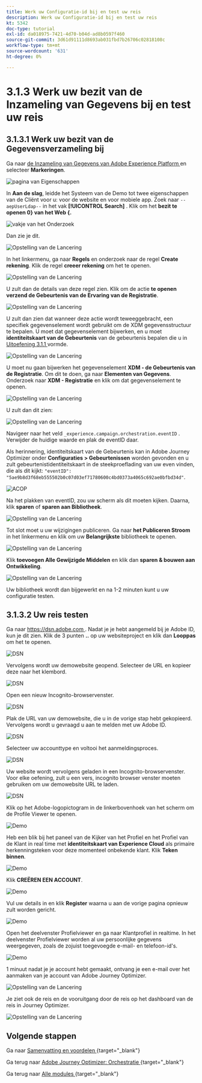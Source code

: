 ```yaml
---
title: Werk uw Configuratie-id bij en test uw reis
description: Werk uw Configuratie-id bij en test uw reis
kt: 5342
doc-type: tutorial
exl-id: da018975-7421-4d70-b04d-ad8b0597f460
source-git-commit: 3d61d91111d8693ab031fbd7b26706c02818108c
workflow-type: tm+mt
source-wordcount: '631'
ht-degree: 0%

---
```


# 3.1.3 Werk uw bezit van de Inzameling van Gegevens bij en test uw reis

## 3.1.3.1 Werk uw bezit van de Gegevensverzameling bij

Ga naar [ de Inzameling van Gegevens van Adobe Experience Platform ](https://experience.adobe.com/launch/) en selecteer **Markeringen**.

![ pagina van Eigenschappen ](./../../../../modules/delivery-activation/datacollection/dc1.1/images/launch1.png)

In **Aan de slag**, leidde het Systeem van de Demo tot twee eigenschappen van de Cliënt voor u: voor de website en voor mobiele app. Zoek naar `--aepUserLdap--` in het vak **[!UICONTROL Search]** . Klik om het **bezit te openen 0&rbrace; van het Web &lbrace;.**

![ vakje van het Onderzoek ](./../../../../modules/delivery-activation/datacollection/dc1.1/images/property6.png)

Dan zie je dit.

![ Opstelling van de Lancering ](./images/rule1.png)

In het linkermenu, ga naar **Regels** en onderzoek naar de regel **Create rekening**. Klik de regel **creeer rekening** om het te openen.

![ Opstelling van de Lancering ](./images/rule2.png)

U zult dan de details van deze regel zien. Klik om de actie **te openen verzend de Gebeurtenis van de Ervaring van de Registratie**.

![ Opstelling van de Lancering ](./images/rule3.png)

U zult dan zien dat wanneer deze actie wordt teweeggebracht, een specifiek gegevenselement wordt gebruikt om de XDM gegevensstructuur te bepalen. U moet dat gegevenselement bijwerken, en u moet **identiteitskaart van de Gebeurtenis** van de gebeurtenis bepalen die u in [ Uitoefening 3.1.1 ](./ex1.md) vormde.

![ Opstelling van de Lancering ](./images/rule4.png)

U moet nu gaan bijwerken het gegevenselement **XDM - de Gebeurtenis van de Registratie**. Om dit te doen, ga naar **Elementen van Gegevens**. Onderzoek naar **XDM - Registratie** en klik om dat gegevenselement te openen.

![ Opstelling van de Lancering ](./images/rule5.png)

U zult dan dit zien:

![ Opstelling van de Lancering ](./images/rule6.png)

Navigeer naar het veld `_experience.campaign.orchestration.eventID` . Verwijder de huidige waarde en plak de eventID daar.

Als herinnering, identiteitskaart van de Gebeurtenis kan in Adobe Journey Optimizer onder **Configuraties > Gebeurtenissen** worden gevonden en u zult gebeurtenistidentiteitskaart in de steekproeflading van uw even vinden, die als dit kijkt: `"eventID": "5ae9b8d3f68eb555502b0c07d03ef71780600c4bd0373a4065c692ae0bfbd34d"`.

![ ACOP ](./images/payloadeventID.png)

Na het plakken van eventID, zou uw scherm als dit moeten kijken. Daarna, klik **sparen** of **sparen aan Bibliotheek**.

![ Opstelling van de Lancering ](./images/rule7.png)

Tot slot moet u uw wijzigingen publiceren. Ga naar **het Publiceren Stroom** in het linkermenu en klik om uw **Belangrijkste** bibliotheek te openen.

![ Opstelling van de Lancering ](./images/rule8.png)

Klik **toevoegen Alle Gewijzigde Middelen** en klik dan **sparen &amp; bouwen aan Ontwikkeling**.

![ Opstelling van de Lancering ](./images/rule9.png)

Uw bibliotheek wordt dan bijgewerkt en na 1-2 minuten kunt u uw configuratie testen.

## 3.1.3.2 Uw reis testen

Ga naar [ https://dsn.adobe.com ](https://dsn.adobe.com). Nadat je je hebt aangemeld bij je Adobe ID, kun je dit zien. Klik de 3 punten **..** op uw websiteproject en klik dan **Looppas** om het te openen.

![ DSN ](./../../datacollection/dc1.1/images/web8.png)

Vervolgens wordt uw demowebsite geopend. Selecteer de URL en kopieer deze naar het klembord.

![ DSN ](../../../getting-started/gettingstarted/images/web3.png)

Open een nieuw Incognito-browservenster.

![ DSN ](../../../getting-started/gettingstarted/images/web4.png)

Plak de URL van uw demowebsite, die u in de vorige stap hebt gekopieerd. Vervolgens wordt u gevraagd u aan te melden met uw Adobe ID.

![ DSN ](../../../getting-started/gettingstarted/images/web5.png)

Selecteer uw accounttype en voltooi het aanmeldingsproces.

![ DSN ](../../../getting-started/gettingstarted/images/web6.png)

Uw website wordt vervolgens geladen in een Incognito-browservenster. Voor elke oefening, zult u een vers, incognito browser venster moeten gebruiken om uw demowebsite URL te laden.

![ DSN ](../../../getting-started/gettingstarted/images/web7.png)

Klik op het Adobe-logopictogram in de linkerbovenhoek van het scherm om de Profile Viewer te openen.

![ Demo ](./../../../../modules/delivery-activation/datacollection/dc1.2/images/pv1.png)

Heb een blik bij het paneel van de Kijker van het Profiel en het Profiel van de Klant in real time met **identiteitskaart van Experience Cloud** als primaire herkenningsteken voor deze momenteel onbekende klant. Klik **Teken binnen**.

![ Demo ](./../../../../modules/delivery-activation/datacollection/dc1.2/images/pv2.png)

Klik **CREËREN EEN ACCOUNT**.

![ Demo ](./../../../../modules/delivery-activation/datacollection/dc1.2/images/pv9.png)

Vul uw details in en klik **Register** waarna u aan de vorige pagina opnieuw zult worden gericht.

![ Demo ](./../../../../modules/delivery-activation/datacollection/dc1.2/images/pv10.png)

Open het deelvenster Profielviewer en ga naar Klantprofiel in realtime. In het deelvenster Profielviewer worden al uw persoonlijke gegevens weergegeven, zoals de zojuist toegevoegde e-mail- en telefoon-id&#39;s.

![ Demo ](./../../../../modules/delivery-activation/datacollection/dc1.2/images/pv11.png)

1 minuut nadat je je account hebt gemaakt, ontvang je een e-mail over het aanmaken van je account van Adobe Journey Optimizer.

![ Opstelling van de Lancering ](./images/email.png)

Je ziet ook de reis en de vooruitgang door de reis op het dashboard van de reis in Journey Optimizer.

![ Opstelling van de Lancering ](./images/emaildash.png)

## Volgende stappen

Ga naar [ Samenvatting en voordelen ](./summary.md){target="_blank"}

Ga terug naar [ Adobe Journey Optimizer: Orchestratie ](./journey-orchestration-create-account.md){target="_blank"}

Ga terug naar [ Alle modules ](./../../../../overview.md){target="_blank"}
